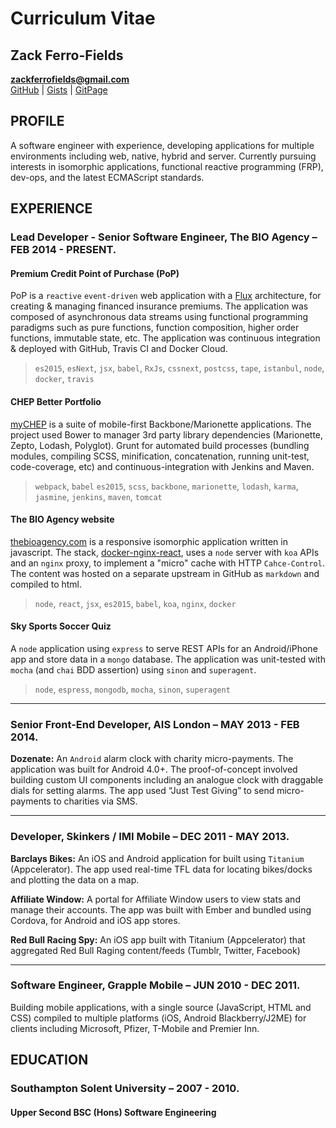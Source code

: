 Curriculum Vitae
===============

Zack Ferro-Fields
-----------------

**zackferrofields@gmail.com**  
[GitHub](https://github.com/zackferrofields) |
[Gists](https://gist.github.com/zackferrofields) |
[GitPage](http://zackferrofields.github.io)

PROFILE
-------

A software engineer with experience, developing applications for multiple environments including web, native, hybrid and server. Currently pursuing interests in isomorphic applications, functional reactive programming (FRP), dev-ops, and the latest ECMAScript standards.

EXPERIENCE
----------

### Lead Developer - Senior Software Engineer, The BIO Agency – FEB 2014 - PRESENT.

#### Premium Credit Point of Purchase (PoP)

PoP is a `reactive` `event-driven` web application with a [Flux](https://facebook.github.io/flux/docs/overview.html) architecture, for creating & managing financed insurance premiums. The application was composed of asynchronous data streams using functional programming paradigms such as pure functions, function composition, higher order functions, immutable state, etc. The application was continuous integration & deployed with GitHub, Travis CI and Docker Cloud.

> `es2015`, `esNext`, `jsx`, `babel`, `RxJs`, `cssnext`, `postcss`, `tape`, `istanbul`, `node`, `docker`, `travis`

#### CHEP Better Portfolio

[myCHEP](https://youtu.be/DPBR-l0sYd8) is a suite of mobile-first Backbone/Marionette applications. The project used Bower to manager 3rd party library dependencies (Marionette, Zepto, Lodash, Polyglot). Grunt for automated build processes (bundling modules, compiling SCSS, minification, concatenation, running unit-test, code-coverage, etc) and continuous-integration with Jenkins and Maven.

> `webpack`, `babel` `es2015`, `scss`, `backbone`, `marionette`, `lodash`, `karma`, `jasmine`, `jenkins`, `maven`, `tomcat`

#### The BIO Agency website

[thebioagency.com](http://thebioagency.com) is a responsive isomorphic application written in javascript. The stack, [docker-nginx-react](https://github.com/zackferrofields/docker-nginx-react), uses a `node` server with `koa` APIs and an `nginx` proxy, to implement a "micro" cache with HTTP `Cahce-Control`. The content was hosted on a separate upstream in GitHub  as `markdown` and compiled to html.

> `node`, `react`, `jsx`, `es2015`, `babel`, `koa`, `nginx`, `docker`

#### Sky Sports Soccer Quiz

A `node` application using `express` to serve REST APIs for an Android/iPhone app and store data in a `mongo` database. The application was unit-tested with `mocha` (and `chai` BDD assertion) using `sinon` and `superagent`.

> `node`, `espress`, `mongodb`, `mocha`, `sinon`, `superagent`

---

### Senior Front-End Developer, AIS London – MAY 2013 - FEB 2014.

**Dozenate:**
An `Android` alarm clock with charity micro-payments. The application was built for Android 4.0+. The proof-of-concept involved building custom UI components including an analogue clock with draggable dials for setting alarms. The app used “Just Test Giving” to send micro-payments to charities via SMS.

---

### Developer, Skinkers / IMI Mobile – DEC 2011 - MAY 2013.

**Barclays Bikes:**
An iOS and Android application for built using `Titanium` (Appcelerator). The app used real-time TFL data for locating bikes/docks and plotting the data on a map.

**Affiliate Window:**
A portal for Affiliate Window users to view stats and manage their accounts. The app was built with Ember and bundled using Cordova, for Android and iOS app stores.

**Red Bull Racing Spy:**
An iOS app built with Titanium (Appcelerator) that aggregated Red Bull Raging content/feeds (Tumblr, Twitter, Facebook)

---

### Software Engineer, Grapple Mobile – JUN 2010 - DEC 2011.

Building mobile applications, with a single source (JavaScript, HTML and CSS) compiled to multiple platforms (iOS, Android Blackberry/J2ME) for clients including Microsoft, Pfizer, T-Mobile and Premier Inn.

EDUCATION
--------------

### Southampton Solent University – 2007 - 2010.
#### Upper Second BSC (Hons) Software Engineering

